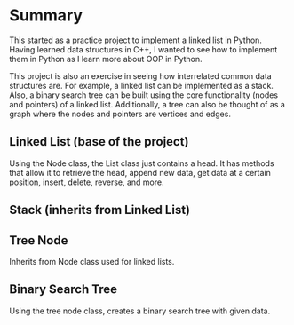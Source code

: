 # Summary

This started as a practice project to implement a linked list in Python. Having learned data structures in C++, I wanted to see how to implement them in Python as I learn more about OOP in Python. 

This project is also an exercise in seeing how interrelated common data structures are. For example, a linked list can be implemented as a stack. Also, a binary search tree can be built using the core functionality (nodes and pointers) of a linked list. Additionally, a tree can also be thought of as a graph where the nodes and pointers are vertices and edges. 


## Linked List (base of the project)
Using the Node class, the List class just contains a head. It has methods that allow it to retrieve the head, append new data, get data at a certain position, insert, delete, reverse, and more.

## Stack (inherits from Linked List)

## Tree Node 
Inherits from Node class used for linked lists. 

## Binary Search Tree
Using the tree node class, creates a binary search tree with given data.



